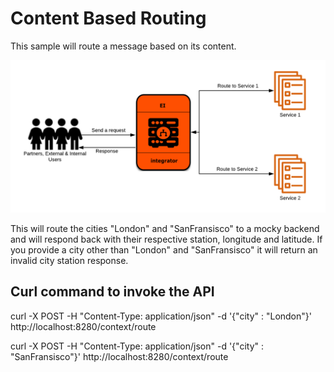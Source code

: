 # Content Based Routing

This sample will route a message based on its content.

![img](https://github.com/NatashaWso2/SA-Tutorials/blob/master/Content-Based-Routing/Resources/Content-based-routing.png)

This will route the cities "London" and "SanFransisco" to a mocky backend and will respond back with their respective station, longitude and latitude. If you provide a city other than "London" and "SanFransisco" it will return an invalid city station response.

## Curl command to invoke the API

curl -X POST -H "Content-Type: application/json" -d '{"city" : "London"}' http://localhost:8280/context/route

curl -X POST -H "Content-Type: application/json" -d '{"city" : "SanFransisco"}' http://localhost:8280/context/route
